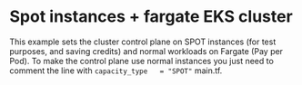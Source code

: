 # Spot instances + fargate EKS cluster

This example sets the cluster control plane on SPOT instances (for test purposes, and saving credits) and normal workloads on Fargate (Pay per Pod). To make the control plane use normal instances you just need to comment the line with `capacity_type   = "SPOT"` main.tf.